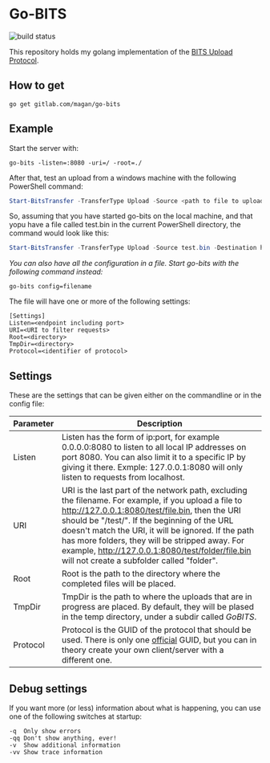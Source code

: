 # Go-BITS

![build status](https://ci.gitlab.com/projects/5690/status.png?ref=master)

This repository holds my golang implementation of the [BITS Upload Protocol](https://msdn.microsoft.com/en-us/library/aa362828(v=vs.85).aspx).

## How to get
```
go get gitlab.com/magan/go-bits
```

## Example
Start the server with:
```
go-bits -listen=:8080 -uri=/ -root=./
```

After that, test an upload from a windows machine with the following PowerShell command:
```powershell
Start-BitsTransfer -TransferType Upload -Source <path to file to upload> -Destination http://<hostname>:<port>/<filename>
```

So, assuming that you have started go-bits on the local machine, and that yopu have a file called test.bin in the current PowerShell directory, the command would look like this:
```powershell
Start-BitsTransfer -TransferType Upload -Source test.bin -Destination http://localhost:8080/test.bin
```

*You can also have all the configuration in a file. Start go-bits with the following command instead:*
```
go-bits config=filename
```

The file will have one or more of the following settings:
```
[Settings]
Listen=<endpoint including port>
URI=<URI to filter requests>
Root=<directory>
TmpDir=<directory>
Protocol=<identifier of protocol>
```

## Settings
These are the settings that can be given either on the commandline or in the config file:

|Parameter|Description|
|--------|---|
|Listen  |Listen has the form of ip:port, for example 0.0.0.0:8080 to listen to all local IP addresses on port 8080. You can also limit it to a specific IP by giving it there. Exmple: 127.0.0.1:8080 will only listen to requests from localhost.|
|URI     |URI is the last part of the network path, excluding the filename. For example, if you upload a file to http://127.0.0.1:8080/test/file.bin, then the URI should be "/test/". If the beginning of the URL doesn't match the URI, it will be ignored. If the path has more folders, they will be stripped away. For example, http://127.0.0.1:8080/test/folder/file.bin will not create a subfolder called "folder".|
|Root    |Root is the path to the directory where the completed files will be placed.|
|TmpDir  |TmpDir is the path to where the uploads that are in progress are placed. By default, they will be plased in the temp directory, under a subdir called *GoBITS*.|
|Protocol|Protocol is the GUID of the protocol that should be used. There is only one [official](https://msdn.microsoft.com/en-us/library/aa362833(v=vs.85).aspx) GUID, but you can in theory create your own client/server with a different one.|

## Debug settings
If you want more (or less) information about what is happening, you can use one of the following switches at startup:

    -q  Only show errors
    -qq Don't show anything, ever!
    -v  Show additional information
    -vv Show trace information